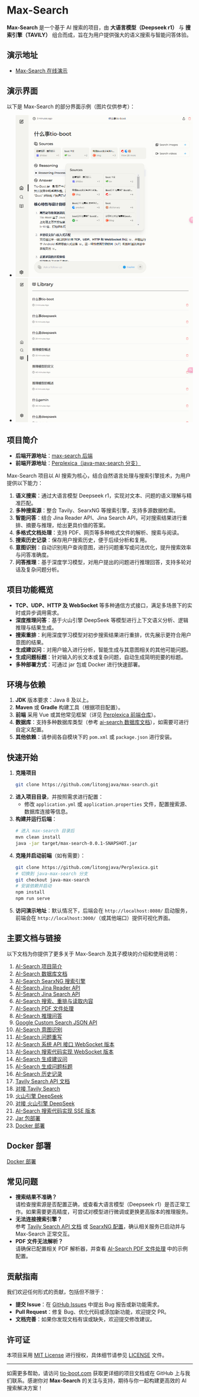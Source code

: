 # Max-Search

**Max-Search** 是一个基于 AI 搜索的项目，由 **大语言模型（Deepseek r1）** 与 **搜索引擎（TAVILY）** 组合而成，旨在为用户提供强大的语义搜索与智能问答体验。

## 演示地址
- [Max-Search 在线演示](http://www.maxsearch.ai/)

## 演示界面
以下是 Max-Search 的部分界面示例（图片仅供参考）：
- ![](readme_files/image.png)
- ![](readme_files/image-1.png)

## 项目简介
- **后端开源地址**：[max-search 后端](https://github.com/litongjava/max-search)
- **前端开源地址**：[Perplexica（java-max-search 分支）](https://github.com/litongjava/Perplexica/tree/java-max-search)

Max-Search 项目以 AI 搜索为核心，结合自然语言处理与搜索引擎技术，为用户提供以下能力：
1. **语义搜索**：通过大语言模型 Deepseek r1，实现对文本、问题的语义理解与精准匹配。
2. **多种搜索源**：整合 Tavily、SearxNG 等搜索引擎，支持多源数据检索。
3. **智能问答**：结合 Jina Reader API、Jina Search API，可对搜索结果进行重排、摘要与推理，给出更具价值的答案。
4. **多格式文档处理**：支持 PDF、网页等多种格式文件的解析、搜索与阅读。
5. **搜索历史记录**：保存用户搜索历史，便于后续分析和复用。
6. **意图识别**：自动识别用户查询意图，进行问题重写或问法优化，提升搜索效率与问答准确度。
7. **问答推理**：基于深度学习模型，对用户提出的问题进行推理回答，支持多轮对话及复杂问题分析。

## 项目功能概览
- **TCP、UDP、HTTP 及 WebSocket** 等多种通信方式接口，满足多场景下的实时或异步调用需求。
- **深度推理问答**：基于火山引擎 DeepSeek 等模型进行上下文语义分析、逻辑推理与结果生成。
- **搜索重排**：利用深度学习模型对初步搜索结果进行重排，优先展示更符合用户意图的结果。
- **生成建议问**：对用户输入进行分析，智能生成与其意图相关的其他可能问题。
- **生成问题标题**：针对输入的长文本或复杂问题，自动生成简明扼要的标题。
- **多种部署方式**：可通过 jar 包或 Docker 进行快速部署。

## 环境与依赖
1. **JDK** 版本要求：Java 8 及以上。
2. **Maven** 或 **Gradle** 构建工具（根据项目配置）。
3. **前端** 采用 Vue 或其他常见框架（详见 [Perplexica 前端仓库](https://github.com/litongjava/Perplexica/tree/java-max-search)）。
4. **数据库**：支持多种数据库类型（参考 [ai-search 数据库文档](https://www.tio-boot.com/zh/64_ai-search/02.html)），如需要可进行自定义配置。
5. **其他依赖**：请参阅各自模块下的 `pom.xml` 或 `package.json` 进行安装。

## 快速开始
1. **克隆项目**
   ```bash
   git clone https://github.com/litongjava/max-search.git
   ```
2. **进入项目目录**，并按照需求进行配置：
   - 修改 `application.yml` 或 `application.properties` 文件，配置搜索源、数据库连接等信息。
3. **构建并运行后端**：
   ```bash
   # 进入 max-search 目录后
   mvn clean install
   java -jar target/max-search-0.0.1-SNAPSHOT.jar
   ```
4. **克隆并启动前端**（如有需要）：
   ```bash
   git clone https://github.com/litongjava/Perplexica.git
   # 切换到 java-max-search 分支
   git checkout java-max-search
   # 安装依赖并启动
   npm install
   npm run serve
   ```
5. **访问演示地址**：默认情况下，后端会在 `http://localhost:8080/` 启动服务，前端会在 `http://localhost:3000/`（或其他端口）提供可视化界面。

## 主要文档与链接
以下文档为你提供了更多关于 Max-Search 及其子模块的介绍和使用说明：

1. [AI-Search 项目简介](https://www.tio-boot.com/zh/64_ai-search/01.html)  
2. [AI-Search 数据库文档](https://www.tio-boot.com/zh/64_ai-search/02.html)  
3. [AI-Search SearxNG 搜索引擎](https://www.tio-boot.com/zh/64_ai-search/03.html)  
4. [AI-Search Jina Reader API](https://www.tio-boot.com/zh/64_ai-search/04.html)  
5. [AI-Search Jina Search API](https://www.tio-boot.com/zh/64_ai-search/05.html)  
6. [AI-Search 搜索、重排与读取内容](https://www.tio-boot.com/zh/64_ai-search/06.html)  
7. [AI-Search PDF 文件处理](https://www.tio-boot.com/zh/64_ai-search/07.html)  
8. [AI-Search 推理问答](https://www.tio-boot.com/zh/64_ai-search/08.html)  
9. [Google Custom Search JSON API](https://www.tio-boot.com/zh/64_ai-search/09.html)  
10. [AI-Search 意图识别](https://www.tio-boot.com/zh/64_ai-search/10.html)  
11. [AI-Search 问题重写](https://www.tio-boot.com/zh/64_ai-search/11.html)  
12. [AI-Search 系统 API 接口 WebSocket 版本](https://www.tio-boot.com/zh/64_ai-search/12.html)  
13. [AI-Search 搜索代码实现 WebSocket 版本](https://www.tio-boot.com/zh/64_ai-search/13.html)  
14. [AI-Search 生成建议问](https://www.tio-boot.com/zh/64_ai-search/14.html)  
15. [AI-Search 生成问题标题](https://www.tio-boot.com/zh/64_ai-search/15.html)  
16. [AI-Search 历史记录](https://www.tio-boot.com/zh/64_ai-search/16.html)  
17. [Tavily Search API 文档](https://www.tio-boot.com/zh/64_ai-search/19.html)  
18. [对接 Tavily Search](https://www.tio-boot.com/zh/64_ai-search/20.html)  
19. [火山引擎 DeepSeek](https://www.tio-boot.com/zh/64_ai-search/21.html)  
20. [对接 火山引擎 DeepSeek](https://www.tio-boot.com/zh/64_ai-search/22.html)  
21. [AI-Search 搜索代码实现 SSE 版本](https://www.tio-boot.com/zh/64_ai-search/23.html)  
22. [Jar 包部署](https://www.tio-boot.com/zh/64_ai-search/24.html)  
23. [Docker 部署](https://www.tio-boot.com/zh/64_ai-search/25.html)  

## Docker 部署
[Docker 部署](https://www.tio-boot.com/zh/64_ai-search/25.html)  

## 常见问题
- **搜索结果不准确？**  
  请检查搜索源是否配置正确，或查看大语言模型（Deepseek r1）是否正常工作。如果需要更高精度，可尝试对模型进行微调或更换更高版本的推理服务。
- **无法连接搜索引擎？**  
  参考 [Tavily Search API 文档](https://www.tio-boot.com/zh/64_ai-search/19.html) 或 [SearxNG 配置](https://www.tio-boot.com/zh/64_ai-search/03.html)，确认相关服务已启动并与 Max-Search 正常交互。
- **PDF 文件无法解析？**  
  请确保已配置相关 PDF 解析器，并查看 [AI-Search PDF 文件处理](https://www.tio-boot.com/zh/64_ai-search/07.html) 中的示例配置。

## 贡献指南
我们欢迎任何形式的贡献，包括但不限于：
- **提交 Issue**：在 [GitHub Issues](https://github.com/litongjava/max-search/issues) 中提出 Bug 报告或新功能需求。
- **Pull Request**：修复 Bug、优化代码或添加新功能，欢迎提交 PR。
- **文档完善**：如果你发现文档有误或缺失，欢迎提交修改建议。

## 许可证
本项目采用 [MIT License](https://opensource.org/licenses/MIT) 进行授权，具体细节请参见 [LICENSE](LICENSE) 文件。

---

如需更多帮助，请访问 [tio-boot.com](https://www.tio-boot.com/) 获取更详细的项目文档或在 GitHub 上与我们联系。感谢你对 **Max-Search** 的关注与支持，期待与你一起构建更高效的 AI 搜索解决方案！